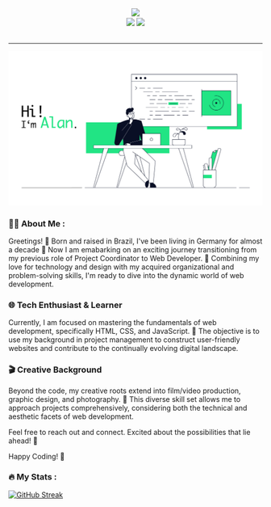 <div align="center">
<div id="header" align="center">
  <img src="https://i.giphy.com/WFZvB7VIXBgiz3oDXE.gif" width="200"/>
</div>

<div id="badges">
<a href="https://www.linkedin.com/in/tonelloalan/"><img src="https://img.shields.io/badge/LinkedIn-blue?logo=linkedin&logoColor=white&style=flat"></a>
    <a href="https://www.instagram.com/alntnll/"><img src="https://img.shields.io/badge/Instagram-purple?logo=linkedin&logoColor=white&style=flat"></a>

</div>
</html>


<img src="https://komarev.com/ghpvc/?username=tonelloalan&style=flat&color=blue" alt=""/>

</div>

---
<div align="center">
  <img src="iamalanbanner.jpg" width="800"/>
</div>

### 👨‍💻 About Me :
Greetings! 👋 Born and raised in Brazil, I've been living in Germany for almost a decade 🤯 Now I am emabarking on an exciting journey transitioning from my previous role of Project Coordinator to Web Developer. 🚀 Combining my love for technology and design with my acquired organizational and problem-solving skills, I'm ready to dive into the dynamic world of web development.


### 🌐 Tech Enthusiast & Learner

Currently, I am focused on mastering the fundamentals of web development, specifically HTML, CSS, and JavaScript. 🚧 The objective is to use my background in project management to construct user-friendly websites and contribute to the continually evolving digital landscape.


### 🎬 Creative Background

Beyond the code, my creative roots extend into film/video production, graphic design, and photography. 🎨 This diverse skill set allows me to approach projects comprehensively, considering both the technical and aesthetic facets of web development.

Feel free to reach out and connect. Excited about the possibilities that lie ahead! 🚀

Happy Coding! 🚁


### :fire: My Stats :
[![GitHub Streak](https://streak-stats.demolab.com/?user=tonelloalan)](https://git.io/streak-stats)


<!--
**tonelloalan/tonelloalan** is a ✨ _special_ ✨ repository because its `README.md` (this file) appears on your GitHub profile.


- 🌱 I’m currently learning HTML, CSS and Javascript

-->

